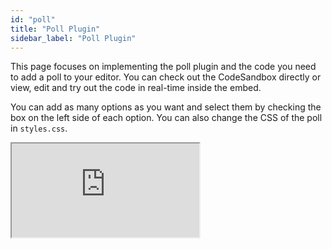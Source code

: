 ```yaml
---
id: "poll"
title: "Poll Plugin"
sidebar_label: "Poll Plugin"
---
```


This page focuses on implementing the poll plugin and the code you need to add a poll to your editor. You can check out the CodeSandbox directly or view, edit and try out the code in real-time inside the embed. 

You can add as many options as you want and select them by checking the box on the left side of each option. You can also change the CSS of the poll in `styles.css`.

<iframe src="https://codesandbox.io/embed/lexical-poll-plugin-example-2yf2g2?fontsize=14&hidenavigation=1&module=/src/Editor.js,/src/plugins/PollPlugin.tsx,/src/nodes/PollNode.tsx&theme=dark&view=split"
     style={{width:"100%", height:"700px", border:0, borderRadius: "4px", overflow:"hidden"}}
     title="lexical-poll-plugin-example"
     allow="accelerometer; ambient-light-sensor; camera; encrypted-media; geolocation; gyroscope; hid; microphone; midi; payment; usb; vr; xr-spatial-tracking"
     sandbox="allow-forms allow-modals allow-popups allow-presentation allow-same-origin allow-scripts"
></iframe>
